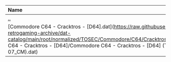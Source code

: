 |Name|Size|
|:---|---:|
|[..](../index.html)|DIR|
|[Commodore C64 - Cracktros - [D64].dat](https://raw.githubusercontent.com/open-retrogaming-archive/dat-catalog/main/root/normalized/TOSEC/Commodore/C64/Cracktros/[D64]/Commodore C64 - Cracktros - [D64]/Commodore C64 - Cracktros - [D64] (TOSEC-v2022-05-07_CM).dat)|207113|
